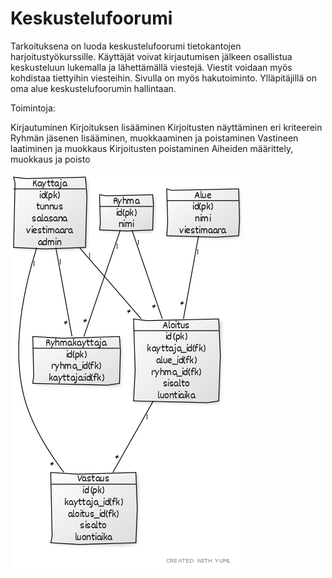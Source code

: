 # Keskustelufoorumi

Tarkoituksena on luoda keskustelufoorumi tietokantojen harjoitustyökurssille. Käyttäjät voivat kirjautumisen jälkeen osallistua keskusteluun lukemalla ja lähettämällä viestejä. Viestit voidaan myös kohdistaa tiettyihin viesteihin. Sivulla on myös hakutoiminto. Ylläpitäjillä on oma alue keskustelufoorumin hallintaan.

Toimintoja:

Kirjautuminen
Kirjoituksen lisääminen
Kirjoitusten näyttäminen eri kriteerein
Ryhmän jäsenen lisääminen, muokkaaminen ja poistaminen
Vastineen laatiminen ja muokkaus
Kirjoitusten poistaminen
Aiheiden määrittely, muokkaus ja poisto

![alt text](https://github.com/Meemeimei/Keskustelufoorumi/blob/master/Dokumentaatio/0e73f6ec.png)
